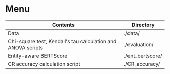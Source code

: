 # Menu

|  Contents   | Directory  |
|  ----  | ----  |
| Data  | ./data/ |
| Chi-square test, Kendall's tau calculation and ANOVA scripts  | ./evaluation/ |
| Entity-aware BERTScore  | ./ent_bertscore/ |
| CR accuracy calculation script  | ./CR_accuracy/ |

